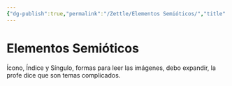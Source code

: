 ```yaml
---
{"dg-publish":true,"permalink":"/Zettle/Elementos Semióticos/","title":"Elementos Semióticos","tags":["ZeType/Idea",""],"created":"2023-04-24T17:00:42.824-05:00","updated":"2023-09-09T18:21:57.234-05:00"}
---
```



# Elementos Semióticos

Ícono, Índice y Síngulo, formas para leer las imágenes, debo expandir, la profe dice que son temas complicados.

